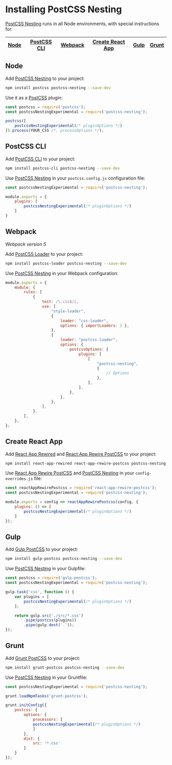 # Installing PostCSS Nesting

[PostCSS Nesting] runs in all Node environments, with special instructions for:

| [Node](#node) | [PostCSS CLI](#postcss-cli) | [Webpack](#webpack) | [Create React App](#create-react-app) | [Gulp](#gulp) | [Grunt](#grunt) |
| --- | --- | --- | --- | --- | --- |

## Node

Add [PostCSS Nesting] to your project:

```bash
npm install postcss postcss-nesting --save-dev
```

Use it as a [PostCSS] plugin:

```js
const postcss = require('postcss');
const postcssNestingExperimental = require('postcss-nesting');

postcss([
	postcssNestingExperimental(/* pluginOptions */)
]).process(YOUR_CSS /*, processOptions */);
```

## PostCSS CLI

Add [PostCSS CLI] to your project:

```bash
npm install postcss-cli postcss-nesting --save-dev
```

Use [PostCSS Nesting] in your `postcss.config.js` configuration file:

```js
const postcssNestingExperimental = require('postcss-nesting');

module.exports = {
	plugins: [
		postcssNestingExperimental(/* pluginOptions */)
	]
}
```

## Webpack

_Webpack version 5_

Add [PostCSS Loader] to your project:

```bash
npm install postcss-loader postcss-nesting --save-dev
```

Use [PostCSS Nesting] in your Webpack configuration:

```js
module.exports = {
	module: {
		rules: [
			{
				test: /\.css$/i,
				use: [
					"style-loader",
					{
						loader: "css-loader",
						options: { importLoaders: 1 },
					},
					{
						loader: "postcss-loader",
						options: {
							postcssOptions: {
								plugins: [
									[
										"postcss-nesting",
										{
											// Options
										},
									],
								],
							},
						},
					},
				],
			},
		],
	},
};
```

## Create React App

Add [React App Rewired] and [React App Rewire PostCSS] to your project:

```bash
npm install react-app-rewired react-app-rewire-postcss postcss-nesting --save-dev
```

Use [React App Rewire PostCSS] and [PostCSS Nesting] in your
`config-overrides.js` file:

```js
const reactAppRewirePostcss = require('react-app-rewire-postcss');
const postcssNestingExperimental = require('postcss-nesting');

module.exports = config => reactAppRewirePostcss(config, {
	plugins: () => [
		postcssNestingExperimental(/* pluginOptions */)
	]
});
```

## Gulp

Add [Gulp PostCSS] to your project:

```bash
npm install gulp-postcss postcss-nesting --save-dev
```

Use [PostCSS Nesting] in your Gulpfile:

```js
const postcss = require('gulp-postcss');
const postcssNestingExperimental = require('postcss-nesting');

gulp.task('css', function () {
	var plugins = [
		postcssNestingExperimental(/* pluginOptions */)
	];

	return gulp.src('./src/*.css')
		.pipe(postcss(plugins))
		.pipe(gulp.dest('.'));
});
```

## Grunt

Add [Grunt PostCSS] to your project:

```bash
npm install grunt-postcss postcss-nesting --save-dev
```

Use [PostCSS Nesting] in your Gruntfile:

```js
const postcssNestingExperimental = require('postcss-nesting');

grunt.loadNpmTasks('grunt-postcss');

grunt.initConfig({
	postcss: {
		options: {
			processors: [
			postcssNestingExperimental(/* pluginOptions */)
			]
		},
		dist: {
			src: '*.css'
		}
	}
});
```

[Gulp PostCSS]: https://github.com/postcss/gulp-postcss
[Grunt PostCSS]: https://github.com/nDmitry/grunt-postcss
[PostCSS]: https://github.com/postcss/postcss
[PostCSS CLI]: https://github.com/postcss/postcss-cli
[PostCSS Loader]: https://github.com/postcss/postcss-loader
[PostCSS Nesting]: https://github.com/csstools/postcss-plugins/tree/main/experimental/postcss-nesting
[React App Rewire PostCSS]: https://github.com/csstools/react-app-rewire-postcss
[React App Rewired]: https://github.com/timarney/react-app-rewired
